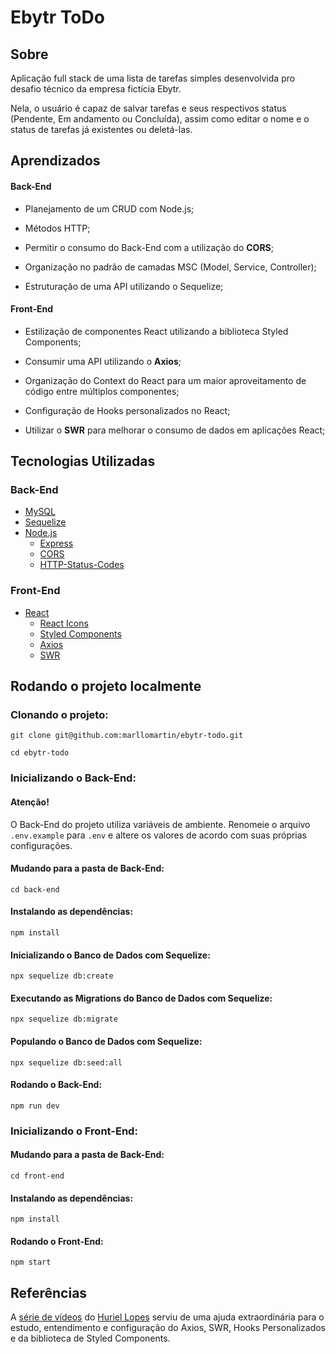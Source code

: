 # Ebytr ToDo

## Sobre
Aplicação full stack de uma lista de tarefas simples desenvolvida pro desafio técnico da empresa fictícia Ebytr. 

Nela, o usuário é capaz de salvar tarefas e seus respectivos status (Pendente, Em andamento ou Concluída), assim como editar o nome e o status de tarefas já existentes ou deletá-las.


## Aprendizados

#### Back-End

  * Planejamento de um CRUD com Node.js;

  * Métodos HTTP;

  * Permitir o consumo do Back-End com a utilização do **CORS**;

  * Organização no padrão de camadas MSC (Model, Service, Controller);

  * Estruturação de uma API utilizando o Sequelize;

#### Front-End

   * Estilização de componentes React utilizando a biblioteca Styled Components;
    
   * Consumir uma API utilizando o **Axios**;

   * Organização do Context do React para um maior aproveitamento de código entre múltiplos componentes;

   * Configuração de Hooks personalizados no React;

   * Utilizar o **SWR** para melhorar o consumo de dados em aplicações React;


## Tecnologias Utilizadas

### Back-End
* [MySQL](https://www.mysql.com/)
* [Sequelize](https://sequelize.org/)
* [Node.js](https://nodejs.org/en/)
  * [Express](https://expressjs.com/pt-br/)
  * [CORS](https://www.npmjs.com/package/cors)
  * [HTTP-Status-Codes](https://www.npmjs.com/package/http-status-codes)


### Front-End
* [React](https://reactjs.org/)
  * [React Icons](https://react-icons.github.io/react-icons/)
  * [Styled Components](https://styled-components.com/)
  * [Axios](https://axios-http.com/ptbr/docs/intro)
  * [SWR](https://swr.vercel.app/pt-BR)

## Rodando o projeto localmente

### Clonando o projeto:
```
git clone git@github.com:marllomartin/ebytr-todo.git

cd ebytr-todo
```


### Inicializando o Back-End:
#### Atenção!
O Back-End do projeto utiliza variáveis de ambiente. Renomeie o arquivo `.env.example` para `.env` e altere os valores de acordo com suas próprias configurações.

#### Mudando para a pasta de Back-End:
```
cd back-end
```
#### Instalando as dependências:
```
npm install
```
#### Inicializando o Banco de Dados com Sequelize:
```
npx sequelize db:create
```
#### Executando as Migrations do Banco de Dados com Sequelize:
```
npx sequelize db:migrate
```
#### Populando o Banco de Dados com Sequelize:
```
npx sequelize db:seed:all
```
#### Rodando o Back-End:
```
npm run dev
```

### Inicializando o Front-End:
#### Mudando para a pasta de Back-End:
```
cd front-end
```
#### Instalando as dependências:
```
npm install
```
#### Rodando o Front-End:
```
npm start
```

## Referências

A [série de vídeos](https://youtube.com/playlist?list=PL8YNlUoOZkkY8wjaI2t8DfvysoysmMLCv) do [Huriel Lopes](https://github.com/huri3l) serviu de uma ajuda extraordinária para o estudo, entendimento e configuração do Axios, SWR, Hooks Personalizados e da biblioteca de Styled Components.
